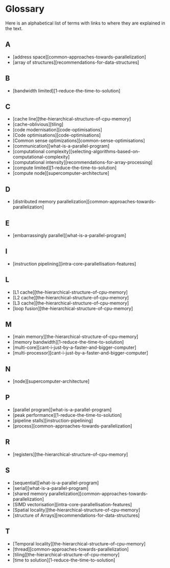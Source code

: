 # Glossary

Here is an alphabetical list of terms with links to where they are explained in the text.

## A

- [address space][common-approaches-towards-parallelization]
- [array of structures][recommendations-for-data-structures]

## B

- [bandwidth limited][1-reduce-the-time-to-solution]

## C

- [cache line][the-hierarchical-structure-of-cpu-memory]
- [cache-oblivious][tiling]
- [code modernisation][code-optimisations]
- [Code optimisations][code-optimisations]
- [Common sense optimizations][common-sense-optimisations]
- [communication][what-is-a-parallel-program]
- [computational complexity][selecting-algorithms-based-on-computational-complexity]
- [computational intensity][recommendations-for-array-processing]
- [compute limited][1-reduce-the-time-to-solution]
- [compute node][supercomputer-architecture]

## D

- [distributed memory parallelization][common-approaches-towards-parallelization]

## E

- [embarrassingly parallel][what-is-a-parallel-program]

## I

- [instruction pipelining][intra-core-parallellisation-features]

## L

- [L1 cache][the-hierarchical-structure-of-cpu-memory]
- [L2 cache][the-hierarchical-structure-of-cpu-memory]
- [L3 cache][the-hierarchical-structure-of-cpu-memory]
- [loop fusion][the-hierarchical-structure-of-cpu-memory]

## M

- [main memory][the-hierarchical-structure-of-cpu-memory]
- [memory bandwidth][1-reduce-the-time-to-solution]
- [multi-core][cant-i-just-by-a-faster-and-bigger-computer]
- [multi-processor][cant-i-just-by-a-faster-and-bigger-computer]

## N

- [node][supercomputer-architecture]

## P

- [parallel program][what-is-a-parallel-program]
- [peak performance][1-reduce-the-time-to-solution]
- [pipeline stalls][instruction-pipelining]
- [process][common-approaches-towards-parallelization]

## R

- [registers][the-hierarchical-structure-of-cpu-memory]

## S

- [sequential][what-is-a-parallel-program]
- [serial][what-is-a-parallel-program]
- [shared memory parallelization][common-approaches-towards-parallelization]
- [SIMD vectorisation][intra-core-parallellisation-features]
- [Spatial locality][the-hierarchical-structure-of-cpu-memory]
- [structure of Arrays][recommendations-for-data-structures]

## T

- [Temporal locality][the-hierarchical-structure-of-cpu-memory]
- [thread][common-approaches-towards-parallelization]
- [tiling][the-hierarchical-structure-of-cpu-memory]
- [time to solution][1-reduce-the-time-to-solution]
